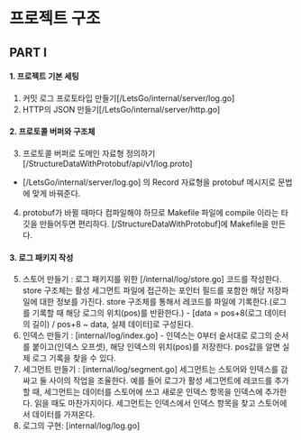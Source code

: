 # 프로젝트 구조
## PART I
#### 1. 프로젝트 기본 세팅
1. 커밋 로그 프로토타입 만들기[/LetsGo/internal/server/log.go]
2. HTTP의 JSON 만들기[/LetsGo/internal/server/http.go]
#### 2. 프로토콜 버퍼와 구조체
3. 프로토콜 버퍼로 도메인 자료형 정의하기[/StructureDataWithProtobuf/api/v1/log.proto]
- [/LetsGo/internal/server/log.go] 의 Record 자료형을 protobuf 메시지로 문법에 맞게 바꿔준다.
4. protobuf가 바뀔 때마다 컴파일해야 하므로 Makefile 파일에 compile 이라는 타깃을 만들어두면 편리하다. [/StructureDataWithProtobuf]에 Makefile을 만든다.
#### 3. 로그 패키지 작성
5. 스토어 만들기 : 로그 패키지를 위한 [/internal/log/store.go] 코드를 작성한다. store 구조체는 활성 세그먼트 파일에 접근하는 포인터 필드를 포함한 해당 저장파일에 대한 정보를 가진다. store 구조체를 통해서 레코드를 파일에 기록한다.(로그를 기록할 때 해당 로그의 위치(pos)를 반환한다.) - [data = pos+8(로그 데이터의 길이) / pos+8 ~ data, 실제 데이터]로 구성된다.
6. 인덱스 만들기 : [internal/log/index.go]  - 인덱스는 0부터 숱서대로 로그의 순서를 붙이고(인덱스 오프셋), 해당 인덱스의 위치(pos)를 저장한다. pos값을 알면 실제 로그 기록을 찾을 수 있다.
7. 세그먼트 만들기 : [internal/log/segment.go] 세그먼트는 스토어와 인덱스를 감싸고 둘 사이의 작업을 조율한다. 예를 들어 로그가 활성 세그먼트에 레코드를 추가할 때, 세그먼트는 데이터를 스토어에 쓰고 새로운 인덱스 항목을 인덱스에 추가한다. 읽을 때도 마찬가지이다. 세그먼트는 인덱스에서 인덱스 항목을 찾고 스토어에서 데이터를 가져온다.
8. 로그의 구현: [internal/log/log.go]